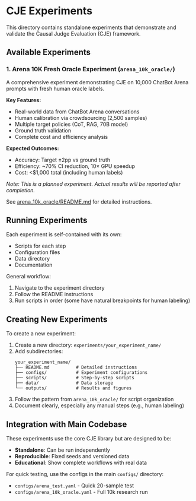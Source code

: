 # CJE Experiments

This directory contains standalone experiments that demonstrate and validate the Causal Judge Evaluation (CJE) framework.

## Available Experiments

### 1. Arena 10K Fresh Oracle Experiment (`arena_10k_oracle/`)

A comprehensive experiment demonstrating CJE on 10,000 ChatBot Arena prompts with fresh human oracle labels.

**Key Features:**
- Real-world data from ChatBot Arena conversations
- Human calibration via crowdsourcing (2,500 samples)
- Multiple target policies (CoT, RAG, 70B model)
- Ground truth validation
- Complete cost and efficiency analysis

**Expected Outcomes:**
- Accuracy: Target ±2pp vs ground truth
- Efficiency: ~70% CI reduction, 10× GPU speedup  
- Cost: <$1,000 total (including human labels)

*Note: This is a planned experiment. Actual results will be reported after completion.*

See [arena_10k_oracle/README.md](arena_10k_oracle/README.md) for detailed instructions.

## Running Experiments

Each experiment is self-contained with its own:
- Scripts for each step
- Configuration files
- Data directory
- Documentation

General workflow:
1. Navigate to the experiment directory
2. Follow the README instructions
3. Run scripts in order (some have natural breakpoints for human labeling)

## Creating New Experiments

To create a new experiment:

1. Create a new directory: `experiments/your_experiment_name/`
2. Add subdirectories:
   ```
   your_experiment_name/
   ├── README.md          # Detailed instructions
   ├── configs/           # Experiment configurations
   ├── scripts/           # Step-by-step scripts
   ├── data/              # Data storage
   └── outputs/           # Results and figures
   ```
3. Follow the pattern from `arena_10k_oracle/` for script organization
4. Document clearly, especially any manual steps (e.g., human labeling)

## Integration with Main Codebase

These experiments use the core CJE library but are designed to be:
- **Standalone**: Can be run independently
- **Reproducible**: Fixed seeds and versioned data
- **Educational**: Show complete workflows with real data

For quick testing, use the configs in the main `configs/` directory:
- `configs/arena_test.yaml` - Quick 20-sample test
- `configs/arena_10k_oracle.yaml` - Full 10k research run